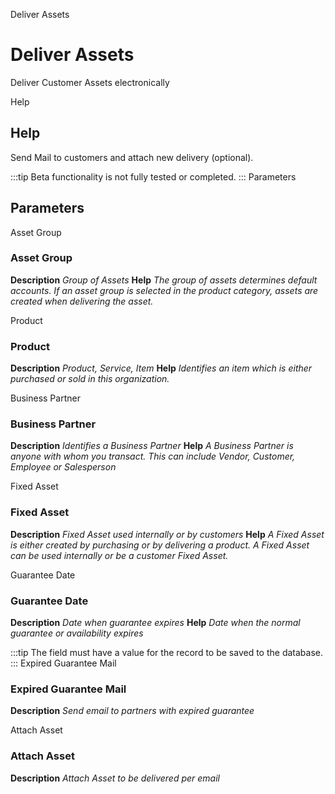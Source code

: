 
Deliver Assets
# Deliver Assets


Deliver Customer Assets electronically

Help
## Help

Send Mail to customers and attach new delivery (optional).

:::tip
Beta functionality is not fully tested or completed.
:::
Parameters
## Parameters


Asset Group
### Asset Group

**Description**
 *Group of Assets*
**Help**
 *The group of assets determines default accounts.  If an asset group is selected in the product category, assets are created when delivering the asset.*

Product
### Product

**Description**
 *Product, Service, Item*
**Help**
 *Identifies an item which is either purchased or sold in this organization.*

Business Partner
### Business Partner

**Description**
 *Identifies a Business Partner*
**Help**
 *A Business Partner is anyone with whom you transact.  This can include Vendor, Customer, Employee or Salesperson*

Fixed Asset
### Fixed Asset

**Description**
 *Fixed Asset used internally or by customers*
**Help**
 *A Fixed Asset is either created by purchasing or by delivering a product.  A Fixed Asset can be used internally or be a customer Fixed Asset.*

Guarantee Date
### Guarantee Date

**Description**
 *Date when guarantee expires*
**Help**
 *Date when the normal guarantee or availability expires*

:::tip
The field must have a value for the record to be saved to the database.
:::
Expired Guarantee Mail
### Expired Guarantee Mail

**Description**
 *Send email to partners with expired guarantee*

Attach Asset
### Attach Asset

**Description**
 *Attach Asset to be delivered per email*
